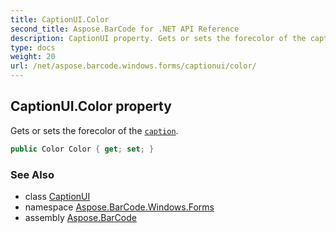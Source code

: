 ```yaml
---
title: CaptionUI.Color
second_title: Aspose.BarCode for .NET API Reference
description: CaptionUI property. Gets or sets the forecolor of the caption
type: docs
weight: 20
url: /net/aspose.barcode.windows.forms/captionui/color/
---
```

## CaptionUI.Color property

Gets or sets the forecolor of the [`caption`](../../../aspose.barcode.generation/captionparameters/).

```csharp
public Color Color { get; set; }
```

### See Also

* class [CaptionUI](../)
* namespace [Aspose.BarCode.Windows.Forms](../../captionui/)
* assembly [Aspose.BarCode](../../../)


